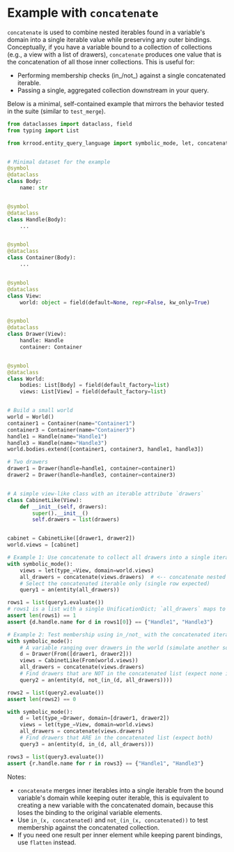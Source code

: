 # Example with `concatenate`

`concatenate` is used to combine nested iterables found in a variable's domain into a single iterable value while preserving any outer bindings. Conceptually, if you have a variable bound to a collection of collections (e.g., a view with a list of drawers), `concatenate` produces one value that is the concatenation of all those inner collections. This is useful for:

- Performing membership checks (in_/not_) against a single concatenated iterable.
- Passing a single, aggregated collection downstream in your query.

Below is a minimal, self-contained example that mirrors the behavior tested in the suite (similar to `test_merge`).

```python
from dataclasses import dataclass, field
from typing import List

from krrood.entity_query_language import symbolic_mode, let, concatenate, not_, in_, entity, an, From, symbol


# Minimal dataset for the example
@symbol
@dataclass
class Body:
    name: str


@symbol
@dataclass
class Handle(Body):
    ...


@symbol
@dataclass
class Container(Body):
    ...


@symbol
@dataclass
class View:
    world: object = field(default=None, repr=False, kw_only=True)


@symbol
@dataclass
class Drawer(View):
    handle: Handle
    container: Container


@symbol
@dataclass
class World:
    bodies: List[Body] = field(default_factory=list)
    views: List[View] = field(default_factory=list)


# Build a small world
world = World()
container1 = Container(name="Container1")
container3 = Container(name="Container3")
handle1 = Handle(name="Handle1")
handle3 = Handle(name="Handle3")
world.bodies.extend([container1, container3, handle1, handle3])

# Two drawers
drawer1 = Drawer(handle=handle1, container=container1)
drawer2 = Drawer(handle=handle3, container=container3)


# A simple view-like class with an iterable attribute `drawers`
class CabinetLike(View):
    def __init__(self, drawers):
        super().__init__()
        self.drawers = list(drawers)


cabinet = CabinetLike([drawer1, drawer2])
world.views = [cabinet]

# Example 1: Use concatenate to collect all drawers into a single iterable domain
with symbolic_mode():
    views = let(type_=View, domain=world.views)
    all_drawers = concatenate(views.drawers)  # <-- concatenate nested iterables into one iterable domain
    # Select the concatenated iterable only (single row expected)
    query1 = an(entity(all_drawers))

rows1 = list(query1.evaluate())
# rows1 is a list with a single UnificationDict; `all_drawers` maps to the concatenated list of drawers
assert len(rows1) == 1
assert {d.handle.name for d in rows1[0]} == {"Handle1", "Handle3"}

# Example 2: Test membership using in_/not_ with the concatenated iterable
with symbolic_mode():
    # A variable ranging over drawers in the world (simulate another source of drawers)
    d = Drawer(From([drawer1, drawer2]))
    views = CabinetLike(From(world.views))
    all_drawers = concatenate(views.drawers)
    # Find drawers that are NOT in the concatenated list (expect none in this tiny world)
    query2 = an(entity(d, not_(in_(d, all_drawers))))

rows2 = list(query2.evaluate())
assert len(rows2) == 0

with symbolic_mode():
    d = let(type_=Drawer, domain=[drawer1, drawer2])
    views = let(type_=View, domain=world.views)
    all_drawers = concatenate(views.drawers)
    # Find drawers that ARE in the concatenated list (expect both)
    query3 = an(entity(d, in_(d, all_drawers)))

rows3 = list(query3.evaluate())
assert {r.handle.name for r in rows3} == {"Handle1", "Handle3"}
```

Notes:
- `concatenate` merges inner iterables into a single iterable from the bound variable's domain while keeping outer iterable, 
 this is equivalent to creating a new variable with the concatenated domain, because this loses the binding to the original
 variable elements.
- Use `in_(x, concatenated)` and `not_(in_(x, concatenated))` to test membership against the concatenated collection.
- If you need one result per inner element while keeping parent bindings, use `flatten` instead.
